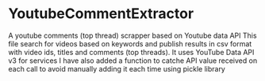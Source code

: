 # YoutubeCommentExtractor
A youtube comments (top thread) scrapper based on Youtube data API 
This file search for videos based on keywords and publish results in csv format with video ids, titles and comments (top threads).
It uses YouTube Data API v3 for services
I have also added a function to catche API value received on each call to avoid manually adding it each time using pickle library
